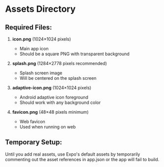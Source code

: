 # Assets Directory

## Required Files:

1. **icon.png** (1024×1024 pixels)
   - Main app icon
   - Should be a square PNG with transparent background

2. **splash.png** (1284×2778 pixels recommended)
   - Splash screen image
   - Will be centered on the splash screen

3. **adaptive-icon.png** (1024×1024 pixels)
   - Android adaptive icon foreground
   - Should work with any background color

4. **favicon.png** (48×48 pixels minimum)
   - Web favicon
   - Used when running on web

## Temporary Setup:

Until you add real assets, use Expo's default assets by temporarily commenting out the asset references in app.json or the app will fail to build.
